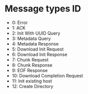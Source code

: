 # Message types ID
- 0: Error
- 1: ACK
- 2: Init With UUID Query
- 3: Metadata Query
- 4: Metadata Response
- 5: Download Init Request
- 6: Download Init Response
- 7: Chunk Request
- 8: Chunk Response
- 9: EOF Response
- 10: Download Completion Request
- 11: Init existing host
- 12: Create Directory
